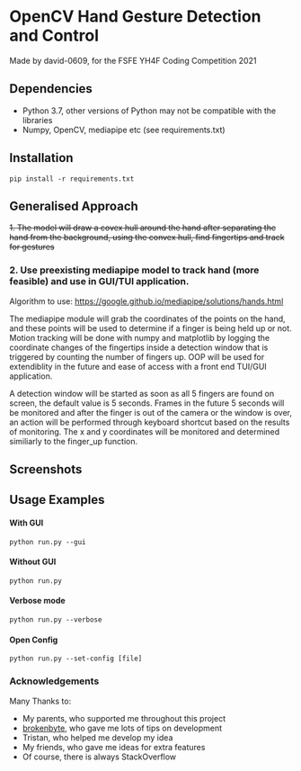 # OpenCV Hand Gesture Detection and Control
Made by david-0609, for the FSFE YH4F Coding Competition 2021

## Dependencies
- Python 3.7, other versions of Python may not be compatible with the libraries
- Numpy, OpenCV, mediapipe etc (see requirements.txt)

## Installation
	pip install -r requirements.txt

## Generalised Approach
<s> 1. The model will draw a covex hull around the hand after separating the hand from the background, using the convex hull, find fingertips and track for gestures</s>
### 2. Use preexisting mediapipe model to track hand (more feasible) and use in GUI/TUI application.
Algorithm to use: https://google.github.io/mediapipe/solutions/hands.html

The mediapipe module will grab the coordinates of the points on the hand, and these points will be used to determine if a finger is being held up or not. Motion tracking will be done with numpy and matplotlib by logging the coordinate changes of the fingertips inside a detection window that is triggered by counting the number of fingers up.
OOP will be used for extendiblity in the future and ease of access with a front end TUI/GUI application.  

A detection window will be started as soon as all 5 fingers are found on screen, the default value is 5 seconds. Frames in the future 5 seconds will be monitored and after the finger is out of the camera or the window is over, an action will be performed through keyboard shortcut based on the results of monitoring. The x and y coordinates will be monitored and determined similiarly to the finger_up function.

## Screenshots

## Usage Examples

#### With GUI
	python run.py --gui

#### Without GUI
	python run.py

#### Verbose mode
	python run.py --verbose

#### Open Config
	python run.py --set-config [file]

### Acknowledgements

Many Thanks to:
- My parents, who supported me throughout this project
- [brokenbyte](https://gitlab.com/brokenbyte/), who gave me lots of tips on development
- Tristan, who helped me develop my idea
- My friends, who gave me ideas for extra features
- Of course, there is always StackOverflow

